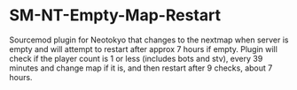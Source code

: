 # SM-NT-Empty-Map-Restart
Sourcemod plugin for Neotokyo that changes to the nextmap when server is empty and will attempt to restart after approx 7 hours if empty.
Plugin will check if the player count is 1 or less (includes bots and stv), every 39 minutes and change map if it is, and then restart after 9 checks, about 7 hours.
